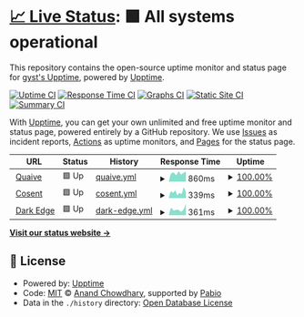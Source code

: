 # [📈 Live Status](https://gyst.github.io/upptime/): <!--live status--> **🟩 All systems operational**

This repository contains the open-source uptime monitor and status page for [gyst's Upptime](https://gyst.github.io/upptime/), powered by [Upptime](https://github.com/upptime/upptime).

[![Uptime CI](https://github.com/gyst/upptime/workflows/Uptime%20CI/badge.svg)](https://github.com/gyst/upptime/actions?query=workflow%3A%22Uptime+CI%22)
[![Response Time CI](https://github.com/gyst/upptime/workflows/Response%20Time%20CI/badge.svg)](https://github.com/gyst/upptime/actions?query=workflow%3A%22Response+Time+CI%22)
[![Graphs CI](https://github.com/gyst/upptime/workflows/Graphs%20CI/badge.svg)](https://github.com/gyst/upptime/actions?query=workflow%3A%22Graphs+CI%22)
[![Static Site CI](https://github.com/gyst/upptime/workflows/Static%20Site%20CI/badge.svg)](https://github.com/gyst/upptime/actions?query=workflow%3A%22Static+Site+CI%22)
[![Summary CI](https://github.com/gyst/upptime/workflows/Summary%20CI/badge.svg)](https://github.com/gyst/upptime/actions?query=workflow%3A%22Summary+CI%22)

With [Upptime](https://gyst.github.io/upptime/), you can get your own unlimited and free uptime monitor and status page, powered entirely by a GitHub repository. We use [Issues](https://github.com/upptime/upptime/issues) as incident reports, [Actions](https://github.com/gyst/upptime-quaive/actions) as uptime monitors, and [Pages](https://gyst.github.io/upptime/) for the status page.

<!--start: status pages-->
<!-- This summary is generated by Upptime (https://github.com/upptime/upptime) -->
<!-- Do not edit this manually, your changes will be overwritten -->
<!-- prettier-ignore -->
| URL | Status | History | Response Time | Uptime |
| --- | ------ | ------- | ------------- | ------ |
| <img alt="" src="https://icons.duckduckgo.com/ip3/quaive.com.ico" height="13"> [Quaive](https://quaive.com) | 🟩 Up | [quaive.yml](https://github.com/gyst/upptime/commits/HEAD/history/quaive.yml) | <details><summary><img alt="Response time graph" src="./graphs/quaive/response-time-week.png" height="20"> 860ms</summary><br><a href="https://gyst.github.io/upptime/history/quaive"><img alt="Response time 2031" src="https://img.shields.io/endpoint?url=https%3A%2F%2Fraw.githubusercontent.com%2Fgyst%2Fupptime%2FHEAD%2Fapi%2Fquaive%2Fresponse-time.json"></a><br><a href="https://gyst.github.io/upptime/history/quaive"><img alt="24-hour response time 688" src="https://img.shields.io/endpoint?url=https%3A%2F%2Fraw.githubusercontent.com%2Fgyst%2Fupptime%2FHEAD%2Fapi%2Fquaive%2Fresponse-time-day.json"></a><br><a href="https://gyst.github.io/upptime/history/quaive"><img alt="7-day response time 860" src="https://img.shields.io/endpoint?url=https%3A%2F%2Fraw.githubusercontent.com%2Fgyst%2Fupptime%2FHEAD%2Fapi%2Fquaive%2Fresponse-time-week.json"></a><br><a href="https://gyst.github.io/upptime/history/quaive"><img alt="30-day response time 2028" src="https://img.shields.io/endpoint?url=https%3A%2F%2Fraw.githubusercontent.com%2Fgyst%2Fupptime%2FHEAD%2Fapi%2Fquaive%2Fresponse-time-month.json"></a><br><a href="https://gyst.github.io/upptime/history/quaive"><img alt="1-year response time 2031" src="https://img.shields.io/endpoint?url=https%3A%2F%2Fraw.githubusercontent.com%2Fgyst%2Fupptime%2FHEAD%2Fapi%2Fquaive%2Fresponse-time-year.json"></a></details> | <details><summary><a href="https://gyst.github.io/upptime/history/quaive">100.00%</a></summary><a href="https://gyst.github.io/upptime/history/quaive"><img alt="All-time uptime 99.84%" src="https://img.shields.io/endpoint?url=https%3A%2F%2Fraw.githubusercontent.com%2Fgyst%2Fupptime%2FHEAD%2Fapi%2Fquaive%2Fuptime.json"></a><br><a href="https://gyst.github.io/upptime/history/quaive"><img alt="24-hour uptime 100.00%" src="https://img.shields.io/endpoint?url=https%3A%2F%2Fraw.githubusercontent.com%2Fgyst%2Fupptime%2FHEAD%2Fapi%2Fquaive%2Fuptime-day.json"></a><br><a href="https://gyst.github.io/upptime/history/quaive"><img alt="7-day uptime 100.00%" src="https://img.shields.io/endpoint?url=https%3A%2F%2Fraw.githubusercontent.com%2Fgyst%2Fupptime%2FHEAD%2Fapi%2Fquaive%2Fuptime-week.json"></a><br><a href="https://gyst.github.io/upptime/history/quaive"><img alt="30-day uptime 99.89%" src="https://img.shields.io/endpoint?url=https%3A%2F%2Fraw.githubusercontent.com%2Fgyst%2Fupptime%2FHEAD%2Fapi%2Fquaive%2Fuptime-month.json"></a><br><a href="https://gyst.github.io/upptime/history/quaive"><img alt="1-year uptime 99.84%" src="https://img.shields.io/endpoint?url=https%3A%2F%2Fraw.githubusercontent.com%2Fgyst%2Fupptime%2FHEAD%2Fapi%2Fquaive%2Fuptime-year.json"></a></details>
| <img alt="" src="https://icons.duckduckgo.com/ip3/cosent.nl.ico" height="13"> [Cosent](https://cosent.nl) | 🟩 Up | [cosent.yml](https://github.com/gyst/upptime/commits/HEAD/history/cosent.yml) | <details><summary><img alt="Response time graph" src="./graphs/cosent/response-time-week.png" height="20"> 339ms</summary><br><a href="https://gyst.github.io/upptime/history/cosent"><img alt="Response time 312" src="https://img.shields.io/endpoint?url=https%3A%2F%2Fraw.githubusercontent.com%2Fgyst%2Fupptime%2FHEAD%2Fapi%2Fcosent%2Fresponse-time.json"></a><br><a href="https://gyst.github.io/upptime/history/cosent"><img alt="24-hour response time 225" src="https://img.shields.io/endpoint?url=https%3A%2F%2Fraw.githubusercontent.com%2Fgyst%2Fupptime%2FHEAD%2Fapi%2Fcosent%2Fresponse-time-day.json"></a><br><a href="https://gyst.github.io/upptime/history/cosent"><img alt="7-day response time 339" src="https://img.shields.io/endpoint?url=https%3A%2F%2Fraw.githubusercontent.com%2Fgyst%2Fupptime%2FHEAD%2Fapi%2Fcosent%2Fresponse-time-week.json"></a><br><a href="https://gyst.github.io/upptime/history/cosent"><img alt="30-day response time 335" src="https://img.shields.io/endpoint?url=https%3A%2F%2Fraw.githubusercontent.com%2Fgyst%2Fupptime%2FHEAD%2Fapi%2Fcosent%2Fresponse-time-month.json"></a><br><a href="https://gyst.github.io/upptime/history/cosent"><img alt="1-year response time 312" src="https://img.shields.io/endpoint?url=https%3A%2F%2Fraw.githubusercontent.com%2Fgyst%2Fupptime%2FHEAD%2Fapi%2Fcosent%2Fresponse-time-year.json"></a></details> | <details><summary><a href="https://gyst.github.io/upptime/history/cosent">100.00%</a></summary><a href="https://gyst.github.io/upptime/history/cosent"><img alt="All-time uptime 100.00%" src="https://img.shields.io/endpoint?url=https%3A%2F%2Fraw.githubusercontent.com%2Fgyst%2Fupptime%2FHEAD%2Fapi%2Fcosent%2Fuptime.json"></a><br><a href="https://gyst.github.io/upptime/history/cosent"><img alt="24-hour uptime 100.00%" src="https://img.shields.io/endpoint?url=https%3A%2F%2Fraw.githubusercontent.com%2Fgyst%2Fupptime%2FHEAD%2Fapi%2Fcosent%2Fuptime-day.json"></a><br><a href="https://gyst.github.io/upptime/history/cosent"><img alt="7-day uptime 100.00%" src="https://img.shields.io/endpoint?url=https%3A%2F%2Fraw.githubusercontent.com%2Fgyst%2Fupptime%2FHEAD%2Fapi%2Fcosent%2Fuptime-week.json"></a><br><a href="https://gyst.github.io/upptime/history/cosent"><img alt="30-day uptime 100.00%" src="https://img.shields.io/endpoint?url=https%3A%2F%2Fraw.githubusercontent.com%2Fgyst%2Fupptime%2FHEAD%2Fapi%2Fcosent%2Fuptime-month.json"></a><br><a href="https://gyst.github.io/upptime/history/cosent"><img alt="1-year uptime 100.00%" src="https://img.shields.io/endpoint?url=https%3A%2F%2Fraw.githubusercontent.com%2Fgyst%2Fupptime%2FHEAD%2Fapi%2Fcosent%2Fuptime-year.json"></a></details>
| <img alt="" src="https://icons.duckduckgo.com/ip3/darkedge.world.ico" height="13"> [Dark Edge](https://darkedge.world) | 🟩 Up | [dark-edge.yml](https://github.com/gyst/upptime/commits/HEAD/history/dark-edge.yml) | <details><summary><img alt="Response time graph" src="./graphs/dark-edge/response-time-week.png" height="20"> 361ms</summary><br><a href="https://gyst.github.io/upptime/history/dark-edge"><img alt="Response time 365" src="https://img.shields.io/endpoint?url=https%3A%2F%2Fraw.githubusercontent.com%2Fgyst%2Fupptime%2FHEAD%2Fapi%2Fdark-edge%2Fresponse-time.json"></a><br><a href="https://gyst.github.io/upptime/history/dark-edge"><img alt="24-hour response time 67" src="https://img.shields.io/endpoint?url=https%3A%2F%2Fraw.githubusercontent.com%2Fgyst%2Fupptime%2FHEAD%2Fapi%2Fdark-edge%2Fresponse-time-day.json"></a><br><a href="https://gyst.github.io/upptime/history/dark-edge"><img alt="7-day response time 361" src="https://img.shields.io/endpoint?url=https%3A%2F%2Fraw.githubusercontent.com%2Fgyst%2Fupptime%2FHEAD%2Fapi%2Fdark-edge%2Fresponse-time-week.json"></a><br><a href="https://gyst.github.io/upptime/history/dark-edge"><img alt="30-day response time 396" src="https://img.shields.io/endpoint?url=https%3A%2F%2Fraw.githubusercontent.com%2Fgyst%2Fupptime%2FHEAD%2Fapi%2Fdark-edge%2Fresponse-time-month.json"></a><br><a href="https://gyst.github.io/upptime/history/dark-edge"><img alt="1-year response time 365" src="https://img.shields.io/endpoint?url=https%3A%2F%2Fraw.githubusercontent.com%2Fgyst%2Fupptime%2FHEAD%2Fapi%2Fdark-edge%2Fresponse-time-year.json"></a></details> | <details><summary><a href="https://gyst.github.io/upptime/history/dark-edge">100.00%</a></summary><a href="https://gyst.github.io/upptime/history/dark-edge"><img alt="All-time uptime 100.00%" src="https://img.shields.io/endpoint?url=https%3A%2F%2Fraw.githubusercontent.com%2Fgyst%2Fupptime%2FHEAD%2Fapi%2Fdark-edge%2Fuptime.json"></a><br><a href="https://gyst.github.io/upptime/history/dark-edge"><img alt="24-hour uptime 100.00%" src="https://img.shields.io/endpoint?url=https%3A%2F%2Fraw.githubusercontent.com%2Fgyst%2Fupptime%2FHEAD%2Fapi%2Fdark-edge%2Fuptime-day.json"></a><br><a href="https://gyst.github.io/upptime/history/dark-edge"><img alt="7-day uptime 100.00%" src="https://img.shields.io/endpoint?url=https%3A%2F%2Fraw.githubusercontent.com%2Fgyst%2Fupptime%2FHEAD%2Fapi%2Fdark-edge%2Fuptime-week.json"></a><br><a href="https://gyst.github.io/upptime/history/dark-edge"><img alt="30-day uptime 100.00%" src="https://img.shields.io/endpoint?url=https%3A%2F%2Fraw.githubusercontent.com%2Fgyst%2Fupptime%2FHEAD%2Fapi%2Fdark-edge%2Fuptime-month.json"></a><br><a href="https://gyst.github.io/upptime/history/dark-edge"><img alt="1-year uptime 100.00%" src="https://img.shields.io/endpoint?url=https%3A%2F%2Fraw.githubusercontent.com%2Fgyst%2Fupptime%2FHEAD%2Fapi%2Fdark-edge%2Fuptime-year.json"></a></details>

<!--end: status pages-->

[**Visit our status website →**](https://gyst.github.io/upptime/)

## 📄 License

- Powered by: [Upptime](https://github.com/upptime/upptime)
- Code: [MIT](./LICENSE) © [Anand Chowdhary](https://anandchowdhary.com), supported by [Pabio](https://pabio.com)
- Data in the `./history` directory: [Open Database License](https://opendatacommons.org/licenses/odbl/1-0/)

